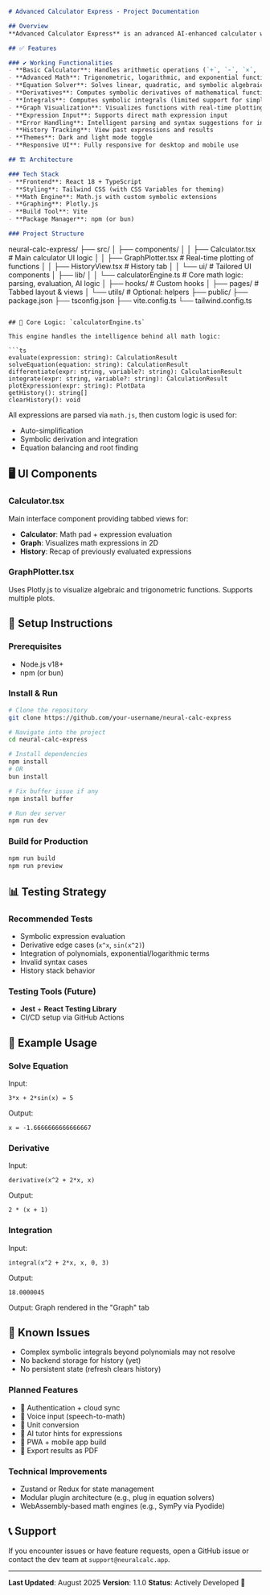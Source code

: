 
```markdown
# Advanced Calculator Express - Project Documentation

## Overview
**Advanced Calculator Express** is an advanced AI-enhanced calculator web application built with **React**, **TypeScript**, and **Tailwind CSS**. It allows users to perform both simple and complex mathematical operations, solve algebraic equations, compute derivatives and integrals, and visualize expressions graphically.

## ✅ Features

### ✔️ Working Functionalities
- **Basic Calculator**: Handles arithmetic operations (`+`, `-`, `×`, `÷`)
- **Advanced Math**: Trigonometric, logarithmic, and exponential functions
- **Equation Solver**: Solves linear, quadratic, and symbolic algebraic equations
- **Derivatives**: Computes symbolic derivatives of mathematical functions
- **Integrals**: Computes symbolic integrals (limited support for simple forms)
- **Graph Visualization**: Visualizes functions with real-time plotting using Plotly.js
- **Expression Input**: Supports direct math expression input
- **Error Handling**: Intelligent parsing and syntax suggestions for invalid input
- **History Tracking**: View past expressions and results
- **Themes**: Dark and light mode toggle
- **Responsive UI**: Fully responsive for desktop and mobile use

## 🏗️ Architecture

### Tech Stack
- **Frontend**: React 18 + TypeScript
- **Styling**: Tailwind CSS (with CSS Variables for theming)
- **Math Engine**: Math.js with custom symbolic extensions
- **Graphing**: Plotly.js
- **Build Tool**: Vite
- **Package Manager**: npm (or bun)

### Project Structure
```

neural-calc-express/
├── src/
│   ├── components/
│   │   ├── Calculator.tsx          # Main calculator UI logic
│   │   ├── GraphPlotter.tsx        # Real-time plotting of functions
│   │   ├── HistoryView\.tsx         # History tab
│   │   └── ui/                     # Tailored UI components
│   ├── lib/
│   │   └── calculatorEngine.ts     # Core math logic: parsing, evaluation, AI logic
│   ├── hooks/                      # Custom hooks
│   ├── pages/                      # Tabbed layout & views
│   └── utils/                      # Optional: helpers
├── public/
├── package.json
├── tsconfig.json
├── vite.config.ts
└── tailwind.config.ts

````

## 🧠 Core Logic: `calculatorEngine.ts`

This engine handles the intelligence behind all math logic:

```ts
evaluate(expression: string): CalculationResult
solveEquation(equation: string): CalculationResult
differentiate(expr: string, variable?: string): CalculationResult
integrate(expr: string, variable?: string): CalculationResult
plotExpression(expr: string): PlotData
getHistory(): string[]
clearHistory(): void
````

All expressions are parsed via `math.js`, then custom logic is used for:

* Auto-simplification
* Symbolic derivation and integration
* Equation balancing and root finding

## 🖥️ UI Components

### Calculator.tsx

Main interface component providing tabbed views for:

* **Calculator**: Math pad + expression evaluation
* **Graph**: Visualizes math expressions in 2D
* **History**: Recap of previously evaluated expressions

### GraphPlotter.tsx

Uses Plotly.js to visualize algebraic and trigonometric functions. Supports multiple plots.

## 🔧 Setup Instructions

### Prerequisites

* Node.js v18+
* npm (or bun)

### Install & Run

```bash
# Clone the repository
git clone https://github.com/your-username/neural-calc-express

# Navigate into the project
cd neural-calc-express

# Install dependencies
npm install
# OR
bun install

# Fix buffer issue if any
npm install buffer

# Run dev server
npm run dev
```

### Build for Production

```bash
npm run build
npm run preview
```

## 📊 Testing Strategy

### Recommended Tests

* Symbolic expression evaluation
* Derivative edge cases (`x^x`, `sin(x^2)`)
* Integration of polynomials, exponential/logarithmic terms
* Invalid syntax cases
* History stack behavior

### Testing Tools (Future)

* **Jest** + **React Testing Library**
* CI/CD setup via GitHub Actions

## 🧭 Example Usage

### Solve Equation

Input:

```
3*x + 2*sin(x) = 5
```

Output:

```
x = -1.6666666666666667
```

### Derivative

Input:

```
derivative(x^2 + 2*x, x)
```

Output:

```
2 * (x + 1)
```

### Integration

Input:

```
integral(x^2 + 2*x, x, 0, 3)
```

Output:

```
18.0000045
```

Output:
Graph rendered in the "Graph" tab

## 🧱 Known Issues

* Complex symbolic integrals beyond polynomials may not resolve
* No backend storage for history (yet)
* No persistent state (refresh clears history)

### Planned Features

* 🔐 Authentication + cloud sync
* 🎤 Voice input (speech-to-math)
* 🧮 Unit conversion
* 🧠 AI tutor hints for expressions
* 📱 PWA + mobile app build
* 📄 Export results as PDF

### Technical Improvements

* Zustand or Redux for state management
* Modular plugin architecture (e.g., plug in equation solvers)
* WebAssembly-based math engines (e.g., SymPy via Pyodide)

## 📞 Support

If you encounter issues or have feature requests, open a GitHub issue or contact the dev team at `support@neuralcalc.app`.

---

**Last Updated**: August 2025
**Version**: 1.1.0
**Status**: Actively Developed 🚧
